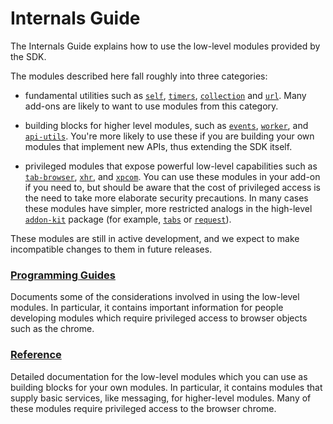 # Internals Guide #

The Internals Guide explains how to use the low-level modules provided
by the SDK.

The modules described here fall roughly into three categories:

* fundamental utilities such as [`self`](packages/addon-kit/docs/self.html),
[`timers`](packages/addon-kit/docs/timers.html),
[`collection`](packages/api-utils/docs/collection.html) and
[`url`](packages/api-utils/docs/url.html). Many
add-ons are likely to want to use modules from this category.

* building blocks for higher level modules, such as [`events`](packages/api-utils/docs/events.html),
[`worker`](packages/api-utils/docs/content/worker.html), and
[`api-utils`](packages/api-utils/docs/api-utils.html).
You're more likely to use these if you are building your own modules that
implement new APIs, thus extending the SDK itself.

* privileged modules that expose powerful low-level capabilities such as
[`tab-browser`](packages/api-utils/docs/tab-browser.html),
[`xhr`](packages/api-utils/docs/xhr.html), and
[`xpcom`](packages/api-utils/docs/xpcom.html). You can
use these modules in your add-on if you need to, but should be aware that
the cost of privileged access is the need to take more elaborate security
precautions. In many cases these modules
have simpler, more restricted analogs in the high-level
[`addon-kit`](packages/addon-kit/addon-kit.html)
package (for example, [`tabs`](packages/addon-kit/docs/tabs.html) or
[`request`](packages/addon-kit/docs/request.html)).

These modules are still in active development, and we expect to make
incompatible changes to them in future releases.

### [Programming Guides](dev-guide/module-development/guides.html) ###
Documents some of the considerations involved in using the low-level modules.
In particular, it contains important information for people developing
modules which require privileged access to browser objects such as the chrome.

### [Reference](dev-guide/module-development/reference.html) ###
Detailed documentation for the low-level modules which you can use as building
blocks for your own modules. In particular, it contains modules that supply
basic services, like messaging, for higher-level modules. Many of these modules
require privileged access to the browser chrome.
